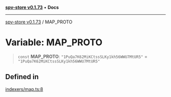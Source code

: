 [**spv-store v0.1.73**](../README.md) • **Docs**

***

[spv-store v0.1.73](../globals.md) / MAP\_PROTO

# Variable: MAP\_PROTO

> `const` **MAP\_PROTO**: `"1PuQa7K62MiKCtssSLKy1kh56WWU7MtUR5"` = `"1PuQa7K62MiKCtssSLKy1kh56WWU7MtUR5"`

## Defined in

[indexers/map.ts:8](https://github.com/bitcoin-sv/spv-store/blob/9735342843cd2ea4b04983988f1fa98b59c98947/src/indexers/map.ts#L8)
